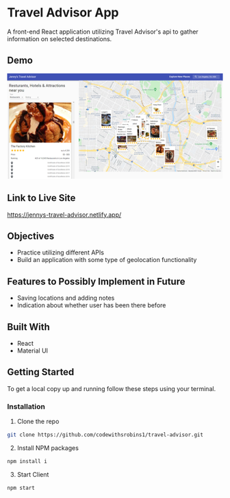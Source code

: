 # Travel Advisor App

A front-end React application utilizing Travel Advisor's api to gather information on selected destinations.

## Demo

![demo](https://github.com/codewithsrobins1/travel-advisor/blob/main/thumbnail.PNG)

## Link to Live Site

https://jennys-travel-advisor.netlify.app/

## Objectives

* Practice utilizing different APIs
* Build an application with some type of geolocation functionality

## Features to Possibly Implement in Future

* Saving locations and adding notes
* Indication about whether user has been there before

## Built With

* React
* Material UI

## Getting Started

To get a local copy up and running follow these steps using your terminal.

### Installation

1. Clone the repo
```sh
git clone https://github.com/codewithsrobins1/travel-advisor.git
```
2. Install NPM packages
```sh
npm install i

```
3. Start Client
```sh
npm start

```
